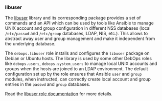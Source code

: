 ### libuser

The [libuser](https://pagure.io/libuser/) library and its corresponding
package provides a set of commands and an API which can be used by tools
like Ansible to manage UNIX account and group configuration in different
NSS databases (local `/etc/passwd` and `/etc/group` databases, LDAP,
NIS, etc.). This allows to abstract away user and group management and
make it independent from the underlying database.

The `debops.libuser` role installs and configures the `libuser` package
on Debian or Ubuntu hosts. The library is used by some other DebOps
roles like `debops.users`, `debops.system_users` to manage local UNIX
accounts and groups when the hosts are joined to an LDAP environment.
The default configuration set up by the role ensures that Ansible `user`
and `group` modules, when instructed, can correctly create local account
and group entries in the `passwd` and `group` databases.

Read the [libuser role documentation](https://docs.debops.org/en/HEAD/ansible/roles/libuser/) for more details.
